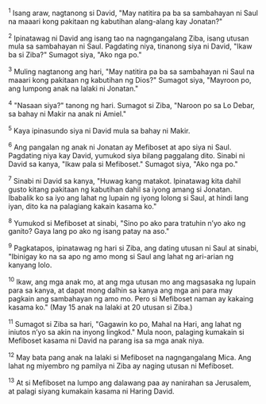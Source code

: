<sup>1</sup>
Isang araw, nagtanong si David, "May natitira pa ba sa sambahayan ni Saul na maaari kong pakitaan ng kabutihan alang-alang kay Jonatan?" 

<sup>2</sup>
Ipinatawag ni David ang isang tao na nagngangalang Ziba, isang utusan mula sa sambahayan ni Saul. Pagdating niya, tinanong siya ni David, "Ikaw ba si Ziba?" Sumagot siya, "Ako nga po." 

<sup>3</sup>
Muling nagtanong ang hari, "May natitira pa ba sa sambahayan ni Saul na maaari kong pakitaan ng kabutihan ng Dios?" Sumagot siya, "Mayroon po, ang lumpong anak na lalaki ni Jonatan." 

<sup>4</sup>
"Nasaan siya?" tanong ng hari. Sumagot si Ziba, "Naroon po sa Lo Debar, sa bahay ni Makir na anak ni Amiel." 

<sup>5</sup>
Kaya ipinasundo siya ni David mula sa bahay ni Makir. 

<sup>6</sup>
Ang pangalan ng anak ni Jonatan ay Mefiboset at apo siya ni Saul. Pagdating niya kay David, yumukod siya bilang paggalang dito. Sinabi ni David sa kanya, "Ikaw pala si Mefiboset." Sumagot siya, "Ako nga po." 

<sup>7</sup>
Sinabi ni David sa kanya, "Huwag kang matakot. Ipinatawag kita dahil gusto kitang pakitaan ng kabutihan dahil sa iyong amang si Jonatan. Ibabalik ko sa iyo ang lahat ng lupain ng iyong lolong si Saul, at hindi lang iyan, dito ka na palagiang kakain kasama ko." 

<sup>8</sup>
Yumukod si Mefiboset at sinabi, "Sino po ako para tratuhin nʼyo ako ng ganito? Gaya lang po ako ng isang patay na aso." 

<sup>9</sup>
Pagkatapos, ipinatawag ng hari si Ziba, ang dating utusan ni Saul at sinabi, "Ibinigay ko na sa apo ng amo mong si Saul ang lahat ng ari-arian ng kanyang lolo. 

<sup>10</sup>
Ikaw, ang mga anak mo, at ang mga utusan mo ang magsasaka ng lupain para sa kanya, at dapat mong dalhin sa kanya ang mga ani para may pagkain ang sambahayan ng amo mo. Pero si Mefiboset naman ay kakaing kasama ko." (May 15 anak na lalaki at 20 utusan si Ziba.) 

<sup>11</sup>
Sumagot si Ziba sa hari, "Gagawin ko po, Mahal na Hari, ang lahat ng iniutos nʼyo sa akin na inyong lingkod." Mula noon, palaging kumakain si Mefiboset kasama ni David na parang isa sa mga anak niya. 

<sup>12</sup>
May bata pang anak na lalaki si Mefiboset na nagngangalang Mica. Ang lahat ng miyembro ng pamilya ni Ziba ay naging utusan ni Mefiboset. 

<sup>13</sup>
At si Mefiboset na lumpo ang dalawang paa ay nanirahan sa Jerusalem, at palagi siyang kumakain kasama ni Haring David.